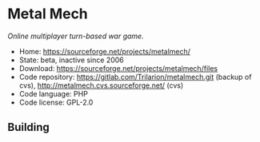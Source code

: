 # Metal Mech

_Online multiplayer turn-based war game._

- Home: https://sourceforge.net/projects/metalmech/
- State: beta, inactive since 2006
- Download: https://sourceforge.net/projects/metalmech/files
- Code repository: https://gitlab.com/Trilarion/metalmech.git (backup of cvs), http://metalmech.cvs.sourceforge.net/ (cvs)
- Code language: PHP
- Code license: GPL-2.0

## Building

